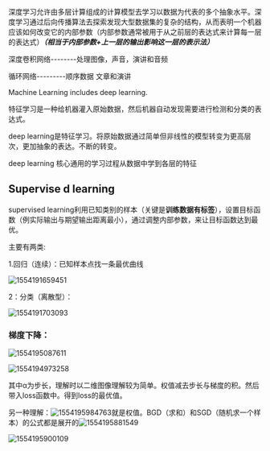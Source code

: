 深度学习允许由多层计算组成的计算模型去学习以数据为代表的多个抽象水平。深度学习通过后向传播算法去探索发现大型数据集的复杂的结构，从而表明一个机器应该如何改变它的内部参数（内部参数通常被用于从之前层的表达式来计算每一层的表达式）***（相当于内部参数+上一层的输出影响这一层的表示法）***

深度卷积网络--------处理图像，声音，演讲和音频

循环网络---------顺序数据     文章和演讲

Machine Learning  includes deep learning.

特征学习是一种给机器灌入原始数据，然后机器自动发现需要进行检测和分类的表达式。

deep learning是特征学习。将原始数据通过简单但非线性的模型转变为更高层次，更加抽象的表达。不断的转变。

deep learning 核心通用的学习过程从数据中学到各层的特征

## Supervise d   learning

supervised learning利用已知类别的样本（关键是**训练数据有标签**），设置目标函数（例实际输出与期望输出距离最小），通过调整内部参数，来让目标函数达到最优。

主要有两类:

1.回归（连续）：已知样本点找一条最优曲线

![1554191659451](C:\Users\22986\AppData\Roaming\Typora\typora-user-images\1554191659451.png)

2：分类（离散型）：

![1554191703093](C:\Users\22986\AppData\Roaming\Typora\typora-user-images\1554191703093.png)

### 梯度下降：

![1554195087611](C:\Users\22986\AppData\Roaming\Typora\typora-user-images\1554195087611.png)

![1554194973258](C:\Users\22986\AppData\Roaming\Typora\typora-user-images\1554194973258.png)

其中α为步长，理解时以二维图像理解较为简单。权值减去步长与梯度的积。然后带入loss函数中。得到loss的最优值。

另一种理解：![1554195984763](C:\Users\22986\AppData\Roaming\Typora\typora-user-images\1554195984763.png)就是权值。BGD（求和）和SGD（随机求一个样本）的公式都是展开的![1554195881549](C:\Users\22986\AppData\Roaming\Typora\typora-user-images\1554195881549.png)

![1554195900109](C:\Users\22986\AppData\Roaming\Typora\typora-user-images\1554195900109.png)